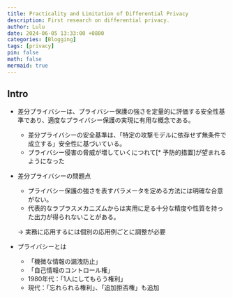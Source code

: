 ```yaml
---
title: Practicality and Limitation of Differential Privacy
description: First research on differential privacy.
author: Lulu
date: 2024-06-05 13:33:00 +0800
categories: [Blogging]
tags: [privacy]
pin: false
math: false
mermaid: true
---
```

## Intro
* 差分プライバシーは、プライバシー保護の強さを定量的に評価する安全性基準であり、適度なプライバシー保護の実現に有用な概念である。
    * 差分プライバシーの安全基準は、「特定の攻撃モデルに依存せず無条件で成立する」安全性に基づいている。
    * プライバシー侵害の脅威が増していくにつれて[* 予防的措置]が望まれるようになった


* 差分プライバシーの問題点
    * プライバシー保護の強さを表すパラメータを定める方法には明確な合意がない。
    * 代表的なラプラスメカニズムからは実用に足る十分な精度や性質を持った出力が得られないことがある。
	
    → 実務に応用するには個別の応用例ごとに調整が必要

* プライバシーとは
    * 「機微な情報の漏洩防止」
    * 「自己情報のコントロール権」
    * 1980年代：「1人にしてもらう権利」
    * 現代：「忘れられる権利」、「追加拒否権」も追加